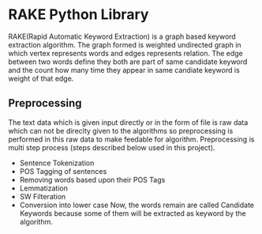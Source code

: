 # RAKE Python Library
RAKE(Rapid Automatic Keyword Extraction) is a graph based keyword extraction algorithm. The graph formed is weighted undirected graph in which vertex represents words and edges represents relation. The edge between two words define they both are part of same candidate keyword and the count how many time they appear in same candiate keyword is weight of that edge.

## Preprocessing
The text data which is given input directly or in the form of file is raw data which can not be direclty given to the algorithms so preprocessing is performed in this raw data to make feedable for algorithm. Preprocessing is multi step 
process (steps described below used in this project).
* Sentence Tokenization 
* POS Tagging of sentences
* Removing words based upon their POS Tags
* Lemmatization
* SW Filteration
* Conversion into lower case
Now, the words remain are called Candidate Keywords because some of them will be extracted as keyword by the algorithm. 
